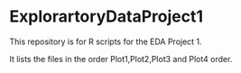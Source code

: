 ExplorartoryDataProject1
========================
This repository is for R scripts for the EDA Project 1.

It lists the files in the order Plot1,Plot2,Plot3 and Plot4 order.
